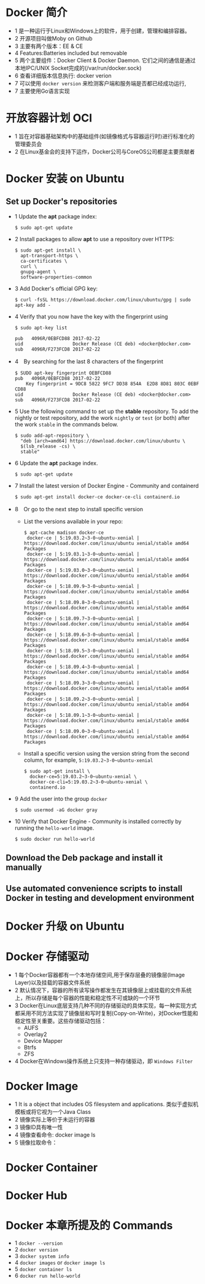 # Docker 简介
- 1 是一种运行于Linux和Ｗindows上的软件，用于创建，管理和编排容器。
- 2 开源项目叫做Moby on Github
- 3 主要有两个版本：EE & CE
- 4 Features:Batteries included but removable
- 5 两个主要组件：Docker Client & Docker Daemon. 它们之间的通信是通过本地IPC/UNIX Socket完成的(/var/run/docker.sock)
- 6 查看详细版本信息执行: docker verion
- 7 可以使用 ``` docker version ``` 来检测客户端和服务端是否都已经成功运行, 
- 7 主要使用Go语言实现

# 开放容器计划 OCI
- 1 旨在对容器基础架构中的基础组件(如镜像格式与容器运行时)进行标准化的管理委员会
- 2 在Linux基金会的支持下运作，Docker公司与CoreOS公司都是主要贡献者

# Docker 安装 on Ubuntu
## Set up Docker's repositories
- 1 Update the **apt** package index:

  ``` $ sudo apt-get update ```
  
- 2 Install packages to allow **apt** to use a repository over HTTPS:

  ``` 
  $ sudo apt-get install \
    apt-transport-https \
    ca-certificates \
    curl \
    gnupg-agent \
    software-properties-common 
  ```
  
- 3 Add Docker's official GPG key:

  ``` 
  $ curl -fsSL https://download.docker.com/linux/ubuntu/gpg | sudo apt-key add - 
  ```
  
- 4 Verify that you now have the key with the fingerprint using 

  ```
  $ sudo apt-key list
  
  pub   4096R/0EBFCD88 2017-02-22
  uid                  Docker Release (CE deb) <docker@docker.com>
  sub   4096R/F273FCD8 2017-02-22
  ```
  
- 4　By searching for the last 8 characters of the fingerprint

  ``` 
  $ SUDO apt-key fingerprint OEBFCD88 
  pub   4096R/0EBFCD88 2017-02-22
      Key fingerprint = 9DC8 5822 9FC7 DD38 854A  E2D8 8D81 803C 0EBF CD88
  uid                  Docker Release (CE deb) <docker@docker.com>
  sub   4096R/F273FCD8 2017-02-22 
  ```
  
- 5 Use the following command to set up the **stable** repository. To add the nightly or test repository, add the work ``` nightly ``` or ``` test ``` (or both) after the work ``` stable ``` in the commands below.

  ```
  $ sudo add-apt-repository \
    "deb [arch=amd64] https://download.docker.com/linux/ubuntu \
    $(lsb_release -cs) \
    stable"
  ```
- 6 Update the **apt** package index.

  ``` $ sudo apt-get update ```
 
- 7 Install the latest version of Docker Engine - Community and containerd
  
  ``` $ sudo apt-get install docker-ce docker-ce-cli containerd.io ```
  
- 8　Or go to the next step to install specific version
  - List the versions available in your repo:
  
    ```
    $ apt-cache madison docker-ce
     docker-ce | 5:19.03.2~3-0~ubuntu-xenial | https://download.docker.com/linux/ubuntu xenial/stable amd64 Packages
     docker-ce | 5:19.03.1~3-0~ubuntu-xenial | https://download.docker.com/linux/ubuntu xenial/stable amd64 Packages
     docker-ce | 5:19.03.0~3-0~ubuntu-xenial | https://download.docker.com/linux/ubuntu xenial/stable amd64 Packages
     docker-ce | 5:18.09.9~3-0~ubuntu-xenial | https://download.docker.com/linux/ubuntu xenial/stable amd64 Packages
     docker-ce | 5:18.09.8~3-0~ubuntu-xenial | https://download.docker.com/linux/ubuntu xenial/stable amd64 Packages
     docker-ce | 5:18.09.7~3-0~ubuntu-xenial | https://download.docker.com/linux/ubuntu xenial/stable amd64 Packages
     docker-ce | 5:18.09.6~3-0~ubuntu-xenial | https://download.docker.com/linux/ubuntu xenial/stable amd64 Packages
     docker-ce | 5:18.09.5~3-0~ubuntu-xenial | https://download.docker.com/linux/ubuntu xenial/stable amd64 Packages
     docker-ce | 5:18.09.4~3-0~ubuntu-xenial | https://download.docker.com/linux/ubuntu xenial/stable amd64 Packages
     docker-ce | 5:18.09.3~3-0~ubuntu-xenial | https://download.docker.com/linux/ubuntu xenial/stable amd64 Packages
     docker-ce | 5:18.09.2~3-0~ubuntu-xenial | https://download.docker.com/linux/ubuntu xenial/stable amd64 Packages
     docker-ce | 5:18.09.1~3-0~ubuntu-xenial | https://download.docker.com/linux/ubuntu xenial/stable amd64 Packages
     docker-ce | 5:18.09.0~3-0~ubuntu-xenial | https://download.docker.com/linux/ubuntu xenial/stable amd64 Packages
    ```
  - Install a specific version using the version string from the second column, for example, ``` 5:19.03.2~3-0~ubuntu-xenial ```
  
    ```
    $ sudo apt-get install \
      docker-ce=5:19.03.2~3-0~ubuntu-xenial \
      docker-ce-cli=5:19.03.2~3-0~ubuntu-xenial \
      containerd.io
    ```
- 9 Add the user into the group ``` docker ```

  ``` $ sudo usermod -aG docker gray ```
  
- 10 Verify that Docker Engine - Community is installed correctly by running the ``` hello-world ``` image.
  
  ``` $ sudo docker run hello-world ```


## Download the Deb package and install it manually

## Use automated convenience scripts to install Docker in testing and development environment

# Docker 升级 on Ubuntu

# Docker 存储驱动
- 1 每个Docker容器都有一个本地存储空间,用于保存层叠的镜像层(Image Layer)以及挂载的容器文件系统
- 2 默认情况下，容器的所有读写操作都发生在其镜像层上或挂载的文件系统上，所以存储是每个容器的性能和稳定性不可或缺的一个环节
- 3 Docker在Linux底层支持几种不同的存储驱动的具体实现，每一种实现方式都采用不同方法实现了镜像层和写时复制(Copy-on-Write)，对Docker性能和稳定性至关重要。这些存储驱动包括：
  - AUFS
  - Overlay2
  - Device Mapper
  - Btrfs
  - ZFS
- 4 Docker在Windows操作系统上只支持一种存储驱动，即 ``` Windows Filter ```

# Docker Image
- 1 It is a object that includes OS filesystem and applications. 类似于虚拟机模板或将它视为一个Java Class
- 2 镜像实际上等价于未运行的容器
- 3 镜像ID具有唯一性
- 4 镜像查看命令: docker image ls
- 5 镜像拉取命令：

# Docker Container

# Docker Hub

# Docker 本章所提及的 Commands
- 1 ``` docker --version ```
- 2 ``` docker version ```
- 3 ``` docker system info ```
- 4 ``` docker images ``` or ``` docker image ls ```
- 5 ``` docker container ls ```
- 6 ``` docker run hello-world ```
